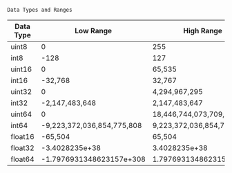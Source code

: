 `Data Types and Ranges`


| Data Type | Low Range                                | High Range                                |
|-----------|------------------------------------------|-------------------------------------------|
| uint8     | 0                                        | 255                                       |
| int8      | -128                                     | 127                                       |
| uint16    | 0                                        | 65,535                                    |
| int16     | -32,768                                  | 32,767                                    |
| uint32    | 0                                        | 4,294,967,295                             |
| int32     | -2,147,483,648                           | 2,147,483,647                             |
| uint64    | 0                                        | 18,446,744,073,709,551,615                |
| int64     | -9,223,372,036,854,775,808               | 9,223,372,036,854,775,807                 |
| float16   | -65,504                                  | 65,504                                    |
| float32   | -3.4028235e+38                           | 3.4028235e+38                             |
| float64   | -1.7976931348623157e+308                 | 1.7976931348623157e+308                   |
